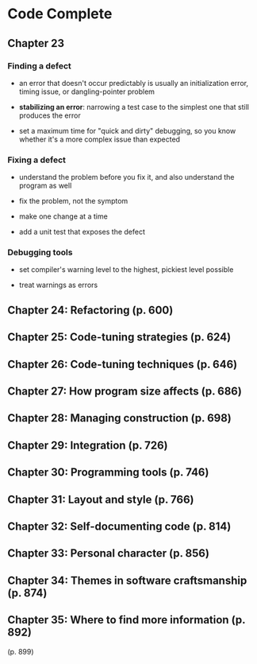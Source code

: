 # Code Complete

## Chapter 23

### Finding a defect

* an error that doesn't occur predictably is usually an initialization error, timing issue, or dangling-pointer problem

* __stabilizing an error__: narrowing a test case to the simplest one that still produces the error

* set a maximum time for "quick and dirty" debugging, so you know whether it's a more complex issue than expected

### Fixing a defect

* understand the problem before you fix it, and also understand the program as well

* fix the problem, not the symptom

* make one change at a time

* add a unit test that exposes the defect

### Debugging tools

* set compiler's warning level to the highest, pickiest level possible

* treat warnings as errors

## Chapter 24: Refactoring (p. 600)

## Chapter 25: Code-tuning strategies (p. 624)

## Chapter 26: Code-tuning techniques (p. 646)

## Chapter 27: How program size affects (p. 686)

## Chapter 28: Managing construction (p. 698)

## Chapter 29: Integration (p. 726)

## Chapter 30: Programming tools (p. 746)

## Chapter 31: Layout and style (p. 766)

## Chapter 32: Self-documenting code (p. 814)

## Chapter 33: Personal character (p. 856)

## Chapter 34: Themes in software craftsmanship (p. 874)

## Chapter 35: Where to find more information (p. 892)

(p. 899)

